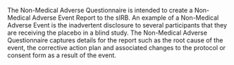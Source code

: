 The Non-Medical Adverse Questionnaire is intended to create a Non-Medical Adverse Event Report to the sIRB.  An example of a Non-Medical Adverse Event is the inadvertent disclosure to several participants that they are receiving the placebo in a blind study.  The Non-Medical Adverse Questionnaire captures details for the report such as the root cause of the event, the corrective action plan and associated changes to the protocol or consent form as a result of the event.
